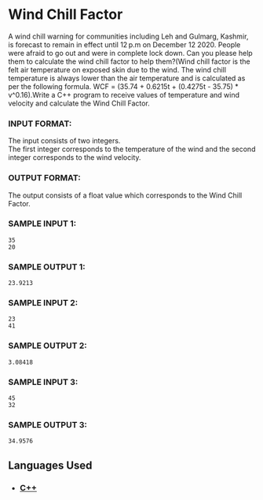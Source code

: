 # Wind Chill Factor

A wind chill warning for communities including Leh and Gulmarg, Kashmir, is forecast to remain in effect until 12 p.m on December 12 2020. People were afraid to go out and were in complete lock down. Can you please help them to calculate the wind chill factor to help them?(Wind chill factor is the felt air temperature on exposed skin due to the wind. The wind chill temperature is always lower than the air temperature and is calculated as per the following formula. WCF = (35.74 + 0.6215t + (0.4275t - 35.75) * v^0.16).Write a C++ program to receive values of temperature and wind velocity and calculate the Wind Chill Factor.

### INPUT FORMAT:

The input consists of two integers. <br>
The first integer corresponds to the temperature of the wind and the second integer corresponds to the wind velocity.

### OUTPUT FORMAT:

The output consists of a float value which corresponds to the Wind Chill Factor.

### SAMPLE INPUT 1: 

```
35
20
```

### SAMPLE OUTPUT 1: 

```
23.9213
```

### SAMPLE INPUT 2: 

```
23
41
```

### SAMPLE OUTPUT 2: 

```
3.08418
```

### SAMPLE INPUT 3: 

```
45
32
```

### SAMPLE OUTPUT 3: 

```
34.9576
```

## Languages Used

- ### [C++](question_09.cpp)
